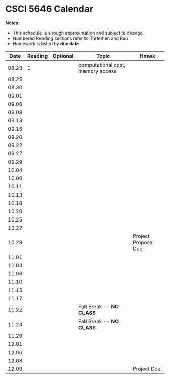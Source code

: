 # CSCI 5646 Calendar

**Notes**:
- This schedule is a rough approximation and subject to change.
- Numbered Reading sections refer to Trefethen and Bau 
- Homework is listed by **due date**

| Date 		   | Reading         |  Optional   |                Topic             	 |  Hmwk  	            		| 
|:------------:| ----------------| ------------|-------------------------------------|------------------------------|
| 08.23        | 1				 |             | computational cost, memory access	 |			 					| 
| 08.25        | 				 |             | 									 |			 					| 
| 08.30        | 				 | 			   | 									 |			 					| 
| 09.01        | 				 | 			   | 									 |			 					| 
| 09.06        | 		         | 			   | 									 |			 					| 
| 09.08        | 		         | 			   | 									 |			 					| 
| 09.13        | 		         | 			   | 									 |			 					| 
| 09.15        | 		         | 			   | 									 |			 					| 
| 09.20        | 			 	 | 			   | 									 |			 					| 
| 09.22        |  		         | 			   | 									 |			 					| 
| 09.27        | 			     | 			   | 									 |			 					| 
| 09.29        | 			     | 			   | 									 |			 					| 
| 10.04        | 			     | 			   | 									 |			 					| 
| 10.06        | 			     | 			   | 									 |			 					| 
| 10.11        | 			     | 			   | 									 |			 					| 
| 10.13        | 			     | 			   | 									 |			 					| 
| 10.18        | 			     | 			   | 									 |			 					| 
| 10.20        | 			     | 			   | 									 |			 					| 
| 10.25        | 			     | 			   | 									 |			 					| 
| 10.27        | 			     | 			   | 									 |			 					| 
| 10.28        | 			     | 			   | 									 |	Project Proposal Due		| 
| 11.01        | 			     | 			   | 									 |			 					| 
| 11.03        | 			     | 			   | 									 |			 					| 
| 11.08        | 			     | 			   | 									 |			 					| 
| 11.10        | 			     | 			   | 									 |			 					| 
| 11.15        | 			     | 			   | 									 |			 					| 
| 11.17        | 			     | 			   | 									 |			 					| 
| 11.22        | 			     | 			   | Fall Break -- **NO CLASS**			 |			 					| 
| 11.24        | 			     | 			   | Fall Break -- **NO CLASS**			 |			 					| 
| 11.29        | 			     | 			   | 									 |			 					| 
| 12.01        | 			     | 			   | 									 |			 					| 
| 12.06        | 			     | 			   | 									 |			 					| 
| 12.08        | 			     | 			   | 									 |			     				| 
| 12.09        | 			     | 			   | 									 |			  Project Due   	| 

